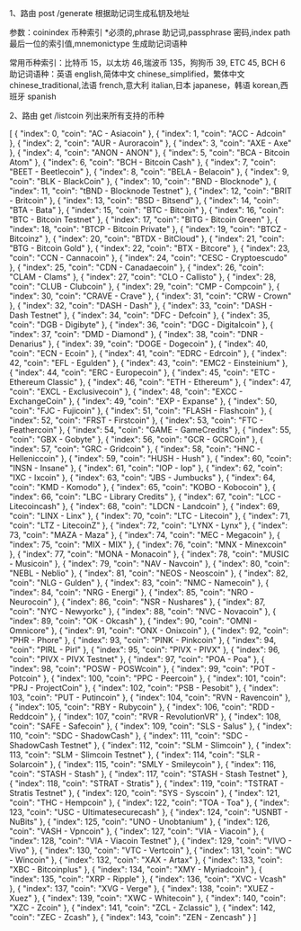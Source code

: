 1、路由 post /generate 根据助记词生成私钥及地址

 参数：coinindex 币种索引 *必须的,phrase 助记词,passphrase 密码,index path最后一位的索引值,mnemonictype 生成助记词语种
 
 常用币种索引：比特币 15，以太坊 46,瑞波币 135，狗狗币 39, ETC 45, BCH 6
 助记词语种：英语 english,简体中文 chinese_simplified，繁体中文 chinese_traditional,法语 french,意大利 italian,日本 japanese，韩语 korean,西班牙 spanish

2、路由 get /listcoin 列出来所有支持的币种

[
    {
        "index": 0,
        "coin": "AC - Asiacoin"
    },
    {
        "index": 1,
        "coin": "ACC - Adcoin"
    },
    {
        "index": 2,
        "coin": "AUR - Auroracoin"
    },
    {
        "index": 3,
        "coin": "AXE - Axe"
    },
    {
        "index": 4,
        "coin": "ANON - ANON"
    },
    {
        "index": 5,
        "coin": "BCA - Bitcoin Atom"
    },
    {
        "index": 6,
        "coin": "BCH - Bitcoin Cash"
    },
    {
        "index": 7,
        "coin": "BEET - Beetlecoin"
    },
    {
        "index": 8,
        "coin": "BELA - Belacoin"
    },
    {
        "index": 9,
        "coin": "BLK - BlackCoin"
    },
    {
        "index": 10,
        "coin": "BND - Blocknode"
    },
    {
        "index": 11,
        "coin": "tBND - Blocknode Testnet"
    },
    {
        "index": 12,
        "coin": "BRIT - Britcoin"
    },
    {
        "index": 13,
        "coin": "BSD - Bitsend"
    },
    {
        "index": 14,
        "coin": "BTA - Bata"
    },
    {
        "index": 15,
        "coin": "BTC - Bitcoin"
    },
    {
        "index": 16,
        "coin": "BTC - Bitcoin Testnet"
    },
    {
        "index": 17,
        "coin": "BITG - Bitcoin Green"
    },
    {
        "index": 18,
        "coin": "BTCP - Bitcoin Private"
    },
    {
        "index": 19,
        "coin": "BTCZ - Bitcoinz"
    },
    {
        "index": 20,
        "coin": "BTDX - BitCloud"
    },
    {
        "index": 21,
        "coin": "BTG - Bitcoin Gold"
    },
    {
        "index": 22,
        "coin": "BTX - Bitcore"
    },
    {
        "index": 23,
        "coin": "CCN - Cannacoin"
    },
    {
        "index": 24,
        "coin": "CESC - Cryptoescudo"
    },
    {
        "index": 25,
        "coin": "CDN - Canadaecoin"
    },
    {
        "index": 26,
        "coin": "CLAM - Clams"
    },
    {
        "index": 27,
        "coin": "CLO - Callisto"
    },
    {
        "index": 28,
        "coin": "CLUB - Clubcoin"
    },
    {
        "index": 29,
        "coin": "CMP - Compcoin"
    },
    {
        "index": 30,
        "coin": "CRAVE - Crave"
    },
    {
        "index": 31,
        "coin": "CRW - Crown"
    },
    {
        "index": 32,
        "coin": "DASH - Dash"
    },
    {
        "index": 33,
        "coin": "DASH - Dash Testnet"
    },
    {
        "index": 34,
        "coin": "DFC - Defcoin"
    },
    {
        "index": 35,
        "coin": "DGB - Digibyte"
    },
    {
        "index": 36,
        "coin": "DGC - Digitalcoin"
    },
    {
        "index": 37,
        "coin": "DMD - Diamond"
    },
    {
        "index": 38,
        "coin": "DNR - Denarius"
    },
    {
        "index": 39,
        "coin": "DOGE - Dogecoin"
    },
    {
        "index": 40,
        "coin": "ECN - Ecoin"
    },
    {
        "index": 41,
        "coin": "EDRC - Edrcoin"
    },
    {
        "index": 42,
        "coin": "EFL - Egulden"
    },
    {
        "index": 43,
        "coin": "EMC2 - Einsteinium"
    },
    {
        "index": 44,
        "coin": "ERC - Europecoin"
    },
    {
        "index": 45,
        "coin": "ETC - Ethereum Classic"
    },
    {
        "index": 46,
        "coin": "ETH - Ethereum"
    },
    {
        "index": 47,
        "coin": "EXCL - Exclusivecoin"
    },
    {
        "index": 48,
        "coin": "EXCC - ExchangeCoin"
    },
    {
        "index": 49,
        "coin": "EXP - Expanse"
    },
    {
        "index": 50,
        "coin": "FJC - Fujicoin"
    },
    {
        "index": 51,
        "coin": "FLASH - Flashcoin"
    },
    {
        "index": 52,
        "coin": "FRST - Firstcoin"
    },
    {
        "index": 53,
        "coin": "FTC - Feathercoin"
    },
    {
        "index": 54,
        "coin": "GAME - GameCredits"
    },
    {
        "index": 55,
        "coin": "GBX - Gobyte"
    },
    {
        "index": 56,
        "coin": "GCR - GCRCoin"
    },
    {
        "index": 57,
        "coin": "GRC - Gridcoin"
    },
    {
        "index": 58,
        "coin": "HNC - Helleniccoin"
    },
    {
        "index": 59,
        "coin": "HUSH - Hush"
    },
    {
        "index": 60,
        "coin": "INSN - Insane"
    },
    {
        "index": 61,
        "coin": "IOP - Iop"
    },
    {
        "index": 62,
        "coin": "IXC - Ixcoin"
    },
    {
        "index": 63,
        "coin": "JBS - Jumbucks"
    },
    {
        "index": 64,
        "coin": "KMD - Komodo"
    },
    {
        "index": 65,
        "coin": "KOBO - Kobocoin"
    },
    {
        "index": 66,
        "coin": "LBC - Library Credits"
    },
    {
        "index": 67,
        "coin": "LCC - Litecoincash"
    },
    {
        "index": 68,
        "coin": "LDCN - Landcoin"
    },
    {
        "index": 69,
        "coin": "LINX - Linx"
    },
    {
        "index": 70,
        "coin": "LTC - Litecoin"
    },
    {
        "index": 71,
        "coin": "LTZ - LitecoinZ"
    },
    {
        "index": 72,
        "coin": "LYNX - Lynx"
    },
    {
        "index": 73,
        "coin": "MAZA - Maza"
    },
    {
        "index": 74,
        "coin": "MEC - Megacoin"
    },
    {
        "index": 75,
        "coin": "MIX - MIX"
    },
    {
        "index": 76,
        "coin": "MNX - Minexcoin"
    },
    {
        "index": 77,
        "coin": "MONA - Monacoin"
    },
    {
        "index": 78,
        "coin": "MUSIC - Musicoin"
    },
    {
        "index": 79,
        "coin": "NAV - Navcoin"
    },
    {
        "index": 80,
        "coin": "NEBL - Neblio"
    },
    {
        "index": 81,
        "coin": "NEOS - Neoscoin"
    },
    {
        "index": 82,
        "coin": "NLG - Gulden"
    },
    {
        "index": 83,
        "coin": "NMC - Namecoin"
    },
    {
        "index": 84,
        "coin": "NRG - Energi"
    },
    {
        "index": 85,
        "coin": "NRO - Neurocoin"
    },
    {
        "index": 86,
        "coin": "NSR - Nushares"
    },
    {
        "index": 87,
        "coin": "NYC - Newyorkc"
    },
    {
        "index": 88,
        "coin": "NVC - Novacoin"
    },
    {
        "index": 89,
        "coin": "OK - Okcash"
    },
    {
        "index": 90,
        "coin": "OMNI - Omnicore"
    },
    {
        "index": 91,
        "coin": "ONX - Onixcoin"
    },
    {
        "index": 92,
        "coin": "PHR - Phore"
    },
    {
        "index": 93,
        "coin": "PINK - Pinkcoin"
    },
    {
        "index": 94,
        "coin": "PIRL - Pirl"
    },
    {
        "index": 95,
        "coin": "PIVX - PIVX"
    },
    {
        "index": 96,
        "coin": "PIVX - PIVX Testnet"
    },
    {
        "index": 97,
        "coin": "POA - Poa"
    },
    {
        "index": 98,
        "coin": "POSW - POSWcoin"
    },
    {
        "index": 99,
        "coin": "POT - Potcoin"
    },
    {
        "index": 100,
        "coin": "PPC - Peercoin"
    },
    {
        "index": 101,
        "coin": "PRJ - ProjectCoin"
    },
    {
        "index": 102,
        "coin": "PSB - Pesobit"
    },
    {
        "index": 103,
        "coin": "PUT - Putincoin"
    },
    {
        "index": 104,
        "coin": "RVN - Ravencoin"
    },
    {
        "index": 105,
        "coin": "RBY - Rubycoin"
    },
    {
        "index": 106,
        "coin": "RDD - Reddcoin"
    },
    {
        "index": 107,
        "coin": "RVR - RevolutionVR"
    },
    {
        "index": 108,
        "coin": "SAFE - Safecoin"
    },
    {
        "index": 109,
        "coin": "SLS - Salus"
    },
    {
        "index": 110,
        "coin": "SDC - ShadowCash"
    },
    {
        "index": 111,
        "coin": "SDC - ShadowCash Testnet"
    },
    {
        "index": 112,
        "coin": "SLM - Slimcoin"
    },
    {
        "index": 113,
        "coin": "SLM - Slimcoin Testnet"
    },
    {
        "index": 114,
        "coin": "SLR - Solarcoin"
    },
    {
        "index": 115,
        "coin": "SMLY - Smileycoin"
    },
    {
        "index": 116,
        "coin": "STASH - Stash"
    },
    {
        "index": 117,
        "coin": "STASH - Stash Testnet"
    },
    {
        "index": 118,
        "coin": "STRAT - Stratis"
    },
    {
        "index": 119,
        "coin": "TSTRAT - Stratis Testnet"
    },
    {
        "index": 120,
        "coin": "SYS - Syscoin"
    },
    {
        "index": 121,
        "coin": "THC - Hempcoin"
    },
    {
        "index": 122,
        "coin": "TOA - Toa"
    },
    {
        "index": 123,
        "coin": "USC - Ultimatesecurecash"
    },
    {
        "index": 124,
        "coin": "USNBT - NuBits"
    },
    {
        "index": 125,
        "coin": "UNO - Unobtanium"
    },
    {
        "index": 126,
        "coin": "VASH - Vpncoin"
    },
    {
        "index": 127,
        "coin": "VIA - Viacoin"
    },
    {
        "index": 128,
        "coin": "VIA - Viacoin Testnet"
    },
    {
        "index": 129,
        "coin": "VIVO - Vivo"
    },
    {
        "index": 130,
        "coin": "VTC - Vertcoin"
    },
    {
        "index": 131,
        "coin": "WC - Wincoin"
    },
    {
        "index": 132,
        "coin": "XAX - Artax"
    },
    {
        "index": 133,
        "coin": "XBC - Bitcoinplus"
    },
    {
        "index": 134,
        "coin": "XMY - Myriadcoin"
    },
    {
        "index": 135,
        "coin": "XRP - Ripple"
    },
    {
        "index": 136,
        "coin": "XVC - Vcash"
    },
    {
        "index": 137,
        "coin": "XVG - Verge"
    },
    {
        "index": 138,
        "coin": "XUEZ - Xuez"
    },
    {
        "index": 139,
        "coin": "XWC - Whitecoin"
    },
    {
        "index": 140,
        "coin": "XZC - Zcoin"
    },
    {
        "index": 141,
        "coin": "ZCL - Zclassic"
    },
    {
        "index": 142,
        "coin": "ZEC - Zcash"
    },
    {
        "index": 143,
        "coin": "ZEN - Zencash"
    }
]
